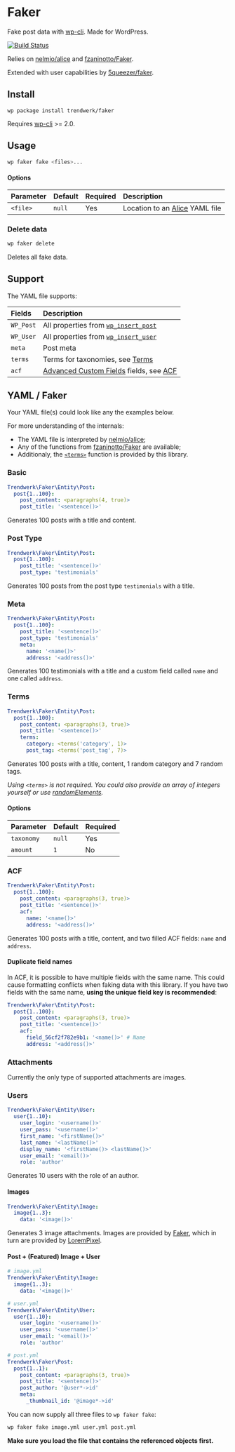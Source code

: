 # Faker
Fake post data with [wp-cli](https://github.com/wp-cli/wp-cli). Made for WordPress.

[![Build Status](https://travis-ci.org/trendwerk/faker.svg?branch=master)](https://travis-ci.org/trendwerk/faker)

Relies on [nelmio/alice](https://github.com/nelmio/alice) and [fzaninotto/Faker](https://github.com/fzaninotto/Faker).

Extended with user capabilities by [5queezer/faker](https://github.com/5queezer/faker).

## Install
```
wp package install trendwerk/faker
```

Requires [wp-cli](https://github.com/wp-cli/wp-cli) >= 2.0.

## Usage
```sh
wp faker fake <files>...
```

#### Options
| Parameter | Default | Required | Description |
| :--- | :--- | :--- | :--- |
| `<file>` | `null` | Yes | Location to an [Alice](https://github.com/nelmio/alice) YAML file

### Delete data
```sh
wp faker delete
```

Deletes all fake data.

## Support
The YAML file supports:

| Fields | Description |
| :--- | :--- |
| `WP_Post` | All properties from [`wp_insert_post`](https://developer.wordpress.org/reference/functions/wp_insert_post/)
| `WP_User` | All properties from [`wp_insert_user`](https://developer.wordpress.org/reference/functions/wp_insert_user/)
| `meta` | Post meta
| `terms` | Terms for taxonomies, see [Terms](https://github.com/trendwerk/faker#terms)
| `acf` | [Advanced Custom Fields](https://www.advancedcustomfields.com/) fields, see [ACF](https://github.com/trendwerk/faker#acf)

## YAML / Faker
Your YAML file(s) could look like any the examples below. 

For more understanding of the internals:
- The YAML file is interpreted by [nelmio/alice](https://github.com/nelmio/alice);
- Any of the functions from [fzaninotto/Faker](https://github.com/fzaninotto/Faker) are available;
- Additionaly, the [`<terms>`](https://github.com/trendwerk/faker#terms) function is provided by this library.

### Basic
```yaml
Trendwerk\Faker\Entity\Post:
  post{1..100}:
    post_content: <paragraphs(4, true)>
    post_title: '<sentence()>'
```

Generates 100 posts with a title and content.

### Post Type
```yaml
Trendwerk\Faker\Entity\Post:
  post{1..100}:
    post_title: '<sentence()>'
    post_type: 'testimonials'
```

Generates 100 posts from the post type `testimonials` with a title.

### Meta
```yaml
Trendwerk\Faker\Entity\Post:
  post{1..100}:
    post_title: '<sentence()>'
    post_type: 'testimonials'
    meta:
      name: '<name()>'
      address: '<address()>'
```

Generates 100 testimonials with a title and a custom field called `name` and one called `address`.

### Terms
```yaml
Trendwerk\Faker\Entity\Post:
  post{1..100}:
    post_content: <paragraphs(3, true)>
    post_title: '<sentence()>'
    terms:
      category: <terms('category', 1)>
      post_tag: <terms('post_tag', 7)>
```

Generates 100 posts with a title, content, 1 random category and 7 random tags.

_Using `<terms>` is not required. You could also provide an array of integers yourself or use [randomElements](https://github.com/fzaninotto/Faker#fakerproviderbase)._

#### Options

| Parameter | Default | Required
| :--- | :--- | :--- |
| `taxonomy` | `null` | Yes
| `amount` | `1` | No

### ACF
```yaml
Trendwerk\Faker\Entity\Post:
  post{1..100}:
    post_content: <paragraphs(3, true)>
    post_title: '<sentence()>'
    acf:
      name: '<name()>'
      address: '<address()>'
```

Generates 100 posts with a title, content, and two filled ACF fields: `name` and `address`.

#### Duplicate field names
In ACF, it is possible to have multiple fields with the same name. This could cause formatting conflicts when faking data with this library. If you have two fields with the same name, **using the unique field key is recommended**:

```yaml
Trendwerk\Faker\Entity\Post:
  post{1..100}:
    post_content: <paragraphs(3, true)>
    post_title: '<sentence()>'
    acf:
      field_56cf2f782e9b1: '<name()>' # Name
      address: '<address()>'
```


### Attachments

Currently the only type of supported attachments are images.

### Users

```yaml
Trendwerk\Faker\Entity\User:
  user{1..10}:
    user_login: '<username()>'
    user_pass: '<username()>'
    first_name: '<firstName()>'
    last_name: '<lastName()>'
    display_name: '<firstName()> <lastName()>'
    user_email: '<email()>'
    role: 'author'
```

Generates 10 users with the role of an author.

#### Images
```yaml
Trendwerk\Faker\Entity\Image:
  image{1..3}:
    data: '<image()>'
```

Generates 3 image attachments. Images are provided by [Faker](https://github.com/fzaninotto/Faker#fakerproviderimage), which in turn are provided by [LoremPixel](http://lorempixel.com/).

#### Post + (Featured) Image + User
```yaml
# image.yml
Trendwerk\Faker\Entity\Image:
  image{1..3}:
    data: '<image()>'
```

```yaml
# user.yml
Trendwerk\Faker\Entity\User:
  user{1..10}:
    user_login: '<username()>'
    user_pass: '<username()>'
    user_email: '<email()>'
    role: 'author'
```

```yaml
# post.yml
Trendwerk\Faker\Post:
  post{1..1}:
    post_content: <paragraphs(3, true)>
    post_title: '<sentence()>'
    post_author: '@user*->id'
    meta:
      _thumbnail_id: '@image*->id'
```

You can now supply all three files to `wp faker fake`:

```sh
wp faker fake image.yml user.yml post.yml
```

**Make sure you load the file that contains the referenced objects first.**
